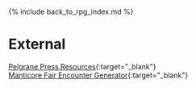 ---
---

{% include back_to_rpg_index.md %}

# External

[Pelgrane Press Resources](https://pelgranepress.com/2012/08/09/free-13th-age-downloads-and-resources/){:target="_blank"}  
[Manticore Fair Encounter Generator](https://manticore.brehaut.net/){:target="_blank"}  
